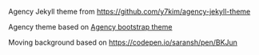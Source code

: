 Agency Jekyll theme from https://github.com/y7kim/agency-jekyll-theme

Agency theme based on [Agency bootstrap theme ](https://startbootstrap.com/template-overviews/agency/)

Moving background based on https://codepen.io/saransh/pen/BKJun
